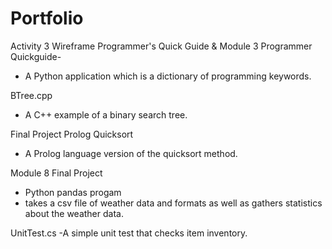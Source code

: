 # Portfolio

Activity 3 Wireframe Programmer's Quick Guide & Module 3 Programmer Quickguide-
- A Python application which is a dictionary of programming keywords.

BTree.cpp
- A C++ example of a binary search tree.

Final Project Prolog Quicksort
- A Prolog language version of the quicksort method.


Module 8 Final Project
- Python pandas progam
- takes a csv file of weather data and formats as well as gathers statistics about the weather data.

UnitTest.cs
-A simple unit test that checks item inventory.

